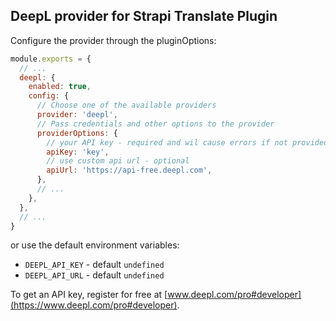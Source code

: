 ## DeepL provider for Strapi Translate Plugin

Configure the provider through the pluginOptions:

```js
module.exports = {
  // ...
  deepl: {
    enabled: true,
    config: {
      // Choose one of the available providers
      provider: 'deepl',
      // Pass credentials and other options to the provider
      providerOptions: {
        // your API key - required and wil cause errors if not provided
        apiKey: 'key',
        // use custom api url - optional
        apiUrl: 'https://api-free.deepl.com',
      },
      // ...
    },
  },
  // ...
}
```

or use the default environment variables:

- `DEEPL_API_KEY` - default `undefined`
- `DEEPL_API_URL` - default `undefined`

To get an API key, register for free at [www.deepl.com/pro#developer](https://www.deepl.com/pro#developer).
